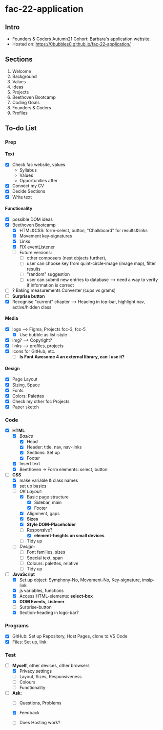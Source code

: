 # fac-22-application

## Intro

* Founders &amp; Coders Autumn21 Cohort: Barbara's application website.
* Hosted on: <https://0bubbles0.github.io/fac-22-application/>

## Sections
1. Welcome
1. Background
1. Values
1. Ideas
1. Projects
1. Beethoven Bootcamp
1. Coding Goals
1. Founders & Coders
1. Profiles

## To-do List

### Prep
#### Text

- [x] Check fac website, values
  * Syllabus
  * Values
  * Opportunities after
- [x] Connect my CV
- [x] Decide Sections
- [x] Write text

#### Functionality

- [x] possible DOM ideas
- [x] Beethoven Bootcamp
  - [x] HTML&CSS: form-select, button, "Chalkboard" for results&links
  - [x] Movement key-signatures
  - [x] Links
  - [x] FIX eventListener
  - [ ] Future versions:
    - [ ] other composers (nest objects further),
    - [ ] user can choose key from quint-circle-image (image map), filter results
    - [ ] "random" suggestion
    - [ ] user can submit new entries to database --> need a way to verify if information is correct
- [ ] ? Baking measurements Converter (cups vs grams)
- [ ] **Surprise button**
- [x] Recognise "current" chapter --> Heading in top-bar, highlight nav, active/hidden class

#### Media

- [x] logo --> Figma, Projects fcc-3, fcc-5
  - [x] Use bubble as list-style
- [x] img? --> Copyright?
- [x] links --> profiles, projects
- [x] Icons for GitHub, etc.
  - [ ] **Is Font Awesome 4 an external library, can I use it?**

#### Design

- [x] Page Layout
- [x] Sizing, Space
- [x] Fonts
- [x] Colors: Palettes
- [x] Check my other fcc Projects
- [x] Paper sketch

### Code

- [x] **HTML**
  - [x] *Basics*
    - [x] Head
    - [x] Header: title, nav, nav-links
    - [x] Sections: Set up
    - [x] Footer
  - [x] Insert text
  - [x] Beethoven -> Form elements: select, button
- [ ] **CSS**
  - [x] make variable & class names
  - [x] set up basics
  - [ ] *OK Layout:*
    - [x] Basic page structure
      - [x] Sidebar, main
      - [x] Footer
    - [x] Alignment, gaps
    - [x] **Sizes**
    - [x] **Style DOM-Placeholder**
    - [ ] Responsive?
      - [x] **element-heights on small devices**
    - [ ] Tidy up
  - [ ] *Design:*
    - [ ] Font families, sizes
    - [ ] Special text, span
    - [ ] Colours: palettes, relative
    - [ ] Tidy up
- [ ] **JavaScript**
  - [x] Set up object: Symphony-No, Movement-No, Key-signature, imslp-link
  - [x] js variables, functions
  - [x] Access HTML-elements: **select-box**
  - [x] **DOM Events, Listener**
  - [ ] Surprise-button
  - [x] Section-heading in logo-bar?

### Programs

- [x] GitHub: Set up Repository, Host Pages, clone to VS Code
- [x] Files: Set up, link

### Test

- [ ] **Myself**, other devices, other browsers
  - [x] Privacy settings
  - [ ] Layout, Sizes, Responsiveness
  - [ ] Colours
  - [ ] Functionality
- [ ] **Ask:**
  - [ ] Questions, Problems
  - [x] Feedback
  - [ ] Does Hosting work?

